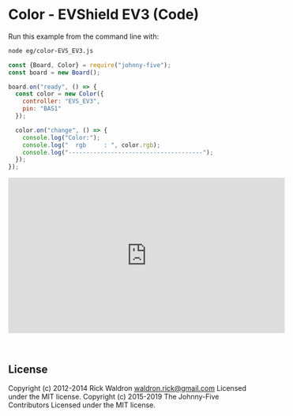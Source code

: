<!--remove-start-->

# Color - EVShield EV3 (Code)

<!--remove-end-->








Run this example from the command line with:
```bash
node eg/color-EVS_EV3.js
```


```javascript
const {Board, Color} = require("johnny-five");
const board = new Board();

board.on("ready", () => {
  const color = new Color({
    controller: "EVS_EV3",
    pin: "BAS1"
  });

  color.on("change", () => {
    console.log("Color:");
    console.log("  rgb     : ", color.rgb);
    console.log("--------------------------------------");
  });
});

```





<iframe width="560" height="315" src="https://www.youtube.com/embed/E2SD6MGpMUI" frameborder="0" allowfullscreen></iframe>



&nbsp;

<!--remove-start-->

## License
Copyright (c) 2012-2014 Rick Waldron <waldron.rick@gmail.com>
Licensed under the MIT license.
Copyright (c) 2015-2019 The Johnny-Five Contributors
Licensed under the MIT license.

<!--remove-end-->
